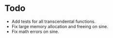 # Todo

* Add tests for all transcendental functions.
* Fix large memory allocation and freeing on sine.
* Fix math errors on sine.

